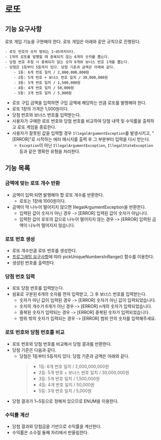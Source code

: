 # 로또

## 기능 요구사항
로또 게임 기능을 구현해야 한다. 로또 게임은 아래와 같은 규칙으로 진행된다.

```
- 로또 번호의 숫자 범위는 1~45까지이다.
- 1개의 로또를 발행할 때 중복되지 않는 6개의 숫자를 뽑는다.
- 당첨 번호 추첨 시 중복되지 않는 숫자 6개와 보너스 번호 1개를 뽑는다.
- 당첨은 1등부터 5등까지 있다. 당첨 기준과 금액은 아래와 같다.
    - 1등: 6개 번호 일치 / 2,000,000,000원
    - 2등: 5개 번호 + 보너스 번호 일치 / 30,000,000원
    - 3등: 5개 번호 일치 / 1,500,000원
    - 4등: 4개 번호 일치 / 50,000원
    - 5등: 3개 번호 일치 / 5,000원
```

- 로또 구입 금액을 입력하면 구입 금액에 해당하는 만큼 로또를 발행해야 한다.
- 로또 1장의 가격은 1,000원이다.
- 당첨 번호와 보너스 번호를 입력받는다.
- 사용자가 구매한 로또 번호와 당첨 번호를 비교하여 당첨 내역 및 수익률을 출력하고 로또 게임을 종료한다.
- 사용자가 잘못된 값을 입력할 경우 `IllegalArgumentException`를 발생시키고, "[ERROR]"로 시작하는 에러 메시지를 출력 후 그 부분부터 입력을 다시 받는다.
    - `Exception`이 아닌 `IllegalArgumentException`, `IllegalStateException` 등과 같은 명확한 유형을 처리한다.

## 기능 목록

### 금액에 맞는 로또 개수 반환
- 금액이 입력:되면 발행해야 할 로또 개수를 반환한다.
  - 로또는 1장에 1000원이다.
- 금액이 딱 나누어 떨어지지 않으면 IllegalArgumentException을 반환한다.
  - 입력된 값이 숫자가 아닌 경우 -> [ERROR] 입력된 값이 숫자가 아닙니다. 
  - 입력한 값이 로또의 값으로 나누어 떨어지지 않는 경우 -> [ERROR] 입력된 금액이 나누어 떨어지지 않습니다.

### 로또 번호 생성
- 로또 개수만큼 로또 번호를 생성한다.
- [프로그래밍 요구사항](../README.md#-프로그래밍-요구-사항)에 따라 pickUniqueNumbersInRange() 함수를 이용한다.
- 생성된 번호를 출력한다.

### 당첨 번호 입력
- 로또 당첨 번호를 입력받는다.
- 쉼표로 구분된 6개의 숫자를 먼저 입력받고, 그 후 보너스 번호를 입력받는다.
  - 숫자가 아닌 값이 입력된 경우 -> [ERROR] 숫자가 아닌 값이 입력되었습니다.
  - 숫자의 개수가 6개가 아닌 경우 -> [ERROR] n개의 숫자가 입력되었습니다.
  - 중복된 숫자가 입력되는 경우 -> [ERROR] 중복된 숫자가 입력되었습니다. 
  - 범위 밖의 숫자가 입력되는 경우 -> [ERROR] 범위 안의 숫자를 입력해주세요.

### 로또 번호와 당첨 번호를 비교
- 로또 번호와 당첨 번호를 비교해서 당첨 결과를 반환한다.
- 당첨 기준은 다음과 같다.
  - 당첨은 1등부터 5등까지 있다. 당첨 기준과 금액은 아래와 같다.
    > - 1등: 6개 번호 일치 / 2,000,000,000원
    > - 2등: 5개 번호 + 보너스 번호 일치 / 30,000,000원
    > - 3등: 5개 번호 일치 / 1,500,000원
    > - 4등: 4개 번호 일치 / 50,000원
    > - 5등: 3개 번호 일치 / 5,000원
- 당첨 결과가 1~5등으로 정해져 있으므로 ENUM을 이용한다.

### 수익률 계산
- 당첨 결과와 당첨금을 기반으로 수익률을 계산한다.
- 수익률은 소수점 둘째 자리에서 반올림한다.
